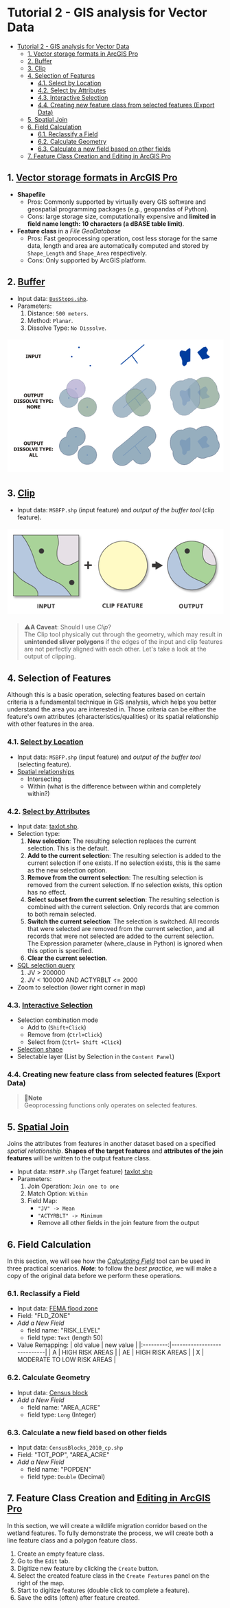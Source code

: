 # Tutorial 2 - GIS analysis for Vector Data

- [Tutorial 2 - GIS analysis for Vector Data](#tutorial-2---gis-analysis-for-vector-data)
  - [1. Vector storage formats in ArcGIS Pro](#1-vector-storage-formats-in-arcgis-pro)
  - [2. Buffer](#2-buffer)
  - [3. Clip](#3-clip)
  - [4. Selection of Features](#4-selection-of-features)
    - [4.1. Select by Location](#41-select-by-location)
    - [4.2. Select by Attributes](#42-select-by-attributes)
    - [4.3. Interactive Selection](#43-interactive-selection)
    - [4.4. Creating new feature class from selected features (Export Data)](#44-creating-new-feature-class-from-selected-features-export-data)
  - [5. Spatial Join](#5-spatial-join)
  - [6. Field Calculation](#6-field-calculation)
    - [6.1. Reclassify a Field](#61-reclassify-a-field)
    - [6.2. Calculate Geometry](#62-calculate-geometry)
    - [6.3. Calculate a new field based on other fields](#63-calculate-a-new-field-based-on-other-fields)
  - [7. Feature Class Creation and Editing in ArcGIS Pro](#7-feature-class-creation-and-editing-in-arcgis-pro)

## 1. [Vector storage formats in ArcGIS Pro](https://www.esri.com/arcgis-blog/products/arcgis-pro/data-management/using-common-gis-data-types-in-arcgis-pro/)

- **Shapefile**
  - Pros: Commonly supported by virtually every GIS software and geospatial
    programming packages (e.g., geopandas of Python).
  - Cons: large storage size, computationally expensive and **limited in field
    name length: 10 characters (a dBASE table limit)**.
- **Feature class** in a _File GeoDatabase_
  - Pros: Fast geoprocessing operation, cost less storage for the same data,
    length and area are automatically computed and stored by ```Shape_Length```
    and ```Shape_Area``` respectively.
  - Cons: Only supported by ArcGIS platform.

## 2. [Buffer](https://pro.arcgis.com/en/pro-app/latest/tool-reference/analysis/buffer.htm)

- Input data: [```BusStops.shp```](../datasets/transit.md).
- Parameters:
  1. Distance: ```500 meters```.
  2. Method: ```Planar```.
  3. Dissolve Type: ```No Dissolve```.

<img vspace="5px" src="img/buffer.png">

## 3. [Clip](https://pro.arcgis.com/en/pro-app/latest/tool-reference/analysis/clip.htm)

- Input data: ```MSBFP.shp``` (input feature) and _output of the buffer tool_
  (clip feature).

<img src="img/clip.png" vspace="5px">

> :warning:**A Caveat**: Should I use _Clip_?<br>
> The Clip tool physically cut through the geometry, which may result in
> **unintended sliver polygons** if the edges of the input and clip features
> are not perfectly aligned with each other.
> Let's take a look at the output of clipping.

## 4. Selection of Features

Although this is a basic operation, selecting features based on certain
criteria is a fundamental technique in GIS analysis, which helps you better
understand the area you are interested in.
Those criteria can be either the feature's own attributes
(characteristics/qualities) or its spatial relationship with other features in
the area.

### 4.1. [Select by Location](https://pro.arcgis.com/en/pro-app/latest/help/mapping/navigation/select-features-by-location.htm)

- Input data: ```MSBFP.shp``` (input feature) and _output of the buffer tool_
  (selecting feature).
- [Spatial relationships](https://pro.arcgis.com/en/pro-app/latest/tool-reference/data-management/select-by-location-graphical-examples.htm)
  - Intersecting
  - Within (what is the difference between within and completely within?)

### 4.2. [Select by Attributes](https://pro.arcgis.com/en/pro-app/latest/help/mapping/navigation/select-features-using-attributes.htm)

- Input data: [taxlot.shp](../tutorials/1-software_and_data.md#property).
- Selection type:
  1. **New selection**: The resulting selection replaces the current selection.
     This is the default.
  2. **Add to the current selection**: The resulting selection is added to the
     current selection if one exists.
     If no selection exists, this is the same as the new selection option.
  3. **Remove from the current selection**: The resulting selection is removed
     from the current selection.
     If no selection exists, this option has no effect.
  4. **Select subset from the current selection**: The resulting selection is
    combined with the current selection.
    Only records that are common to both remain selected.
  5. **Switch the current selection**: The selection is switched.
     All records that were selected are removed from the current selection, and
     all records that were not selected are added to the current selection.
     The Expression parameter (where_clause in Python) is ignored when this
     option is specified.
  6. **Clear the current selection**.
- [SQL selection query](https://pro.arcgis.com/en/pro-app/latest/help/mapping/navigation/sql-reference-for-elements-used-in-query-expressions.htm)
  1. JV > 200000
  2. JV < 100000 AND ACTYRBLT <= 2000
- Zoom to selection (lower right corner in map)

### 4.3. [Interactive Selection](https://pro.arcgis.com/en/pro-app/latest/help/mapping/navigation/selection-options.htm)

- Selection combination mode
  - Add to (```Shift+Click```)
  - Remove from (```Ctrl+Click```)
  - Select from (```Ctrl+ Shift +Click```)
- [Selection shape](https://pro.arcgis.com/en/pro-app/latest/help/mapping/navigation/select-features-interactively.htm#ESRI_SECTION1_EDB7A6492B3D4521B934412A3A2CFDF1)
- Selectable layer (List by Selection in the ```Content Panel```)

### 4.4. Creating new feature class from selected features (Export Data)

> :notebook_with_decorative_cover:**Note**<br>
> Geoprocessing functions only operates on selected features.

## 5. [Spatial Join](https://pro.arcgis.com/en/pro-app/latest/tool-reference/analysis/spatial-join.htm)

Joins the attributes from features in another dataset based on a specified
_spatial relationship_.
**Shapes of the target features** and **attributes of the join features** will
be written to the output feature class.

- Input data: ```MSBFP.shp``` (Target feature) [taxlot.shp](../tutorials/1-software_and_data.md#property)
- Parameters:
  1. Join Operation: ```Join one to one```
  2. Match Option:  ```Within```
  3. Field Map:
      - ```"JV" -> Mean```
      - ```"ACTYRBLT" -> Minimum```
      - Remove all other fields in the join feature from the output

## 6. Field Calculation

In this section, we will see how the [_Calculating Field_](https://pro.arcgis.com/en/pro-app/latest/tool-reference/data-management/calculate-field.htm) tool can be used in three practical scenarios.
**_Note_**: to follow the _best practice_, we will make a copy of the original
data before we perform these operations.

### 6.1. Reclassify a Field

- Input data: [FEMA flood zone](1-software_and_data.md#critical_zones)
- Field: "FLD_ZONE"
- _Add a New Field_
  - field name: "RISK_LEVEL"
  - field type: ```Text``` (length 50)
- Value Remapping:
  | old value | new value                  |
  |:---------:|----------------------------|
  | A         | HIGH RISK AREAS            |
  | AE        | HIGH RISK AREAS            |
  | X         | MODERATE TO LOW RISK AREAS |

### 6.2. Calculate Geometry

- Input data: [Census block](../datasets/census/census.md)
- _Add a New Field_
  - field name: "AREA_ACRE"
  - field type: ```Long``` (Integer)

### 6.3. Calculate a new field based on other fields

- Input data: ```CensusBlocks_2010_cp.shp```
- Field: "TOT_POP", "AREA_ACRE"
- _Add a New Field_
  - field name: "POPDEN"
  - field type: ```Double``` (Decimal)

## 7. Feature Class Creation and [Editing in ArcGIS Pro](https://pro.arcgis.com/en/pro-app/latest/help/editing/overview-of-desktop-editing.htm)

In this section, we will create a wildlife migration corridor based on the
wetland features.
To fully demonstrate the process, we will create both a line feature class and
a polygon feature class.

1. Create an empty feature class.
2. Go to the ```Edit``` tab.
3. Digitize new feature by clicking the ```Create``` button.
4. Select the created feature class in the ```Create Features``` panel on the
   right of the map.
5. Start to digitize features (double click to complete a feature).
6. Save the edits (often) after feature created.
